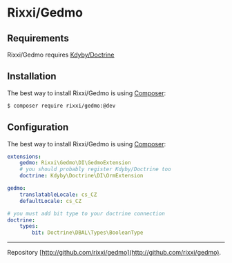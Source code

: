 Rixxi/Gedmo
===========================


Requirements
------------

Rixxi/Gedmo requires [Kdyby/Doctrine](https://github.com/kdyby/doctrine)


Installation
------------

The best way to install Rixxi/Gedmo is using  [Composer](http://getcomposer.org/):

```sh
$ composer require rixxi/gedmo:@dev
```


Configuration
------------

The best way to install Rixxi/Gedmo is using  [Composer](http://getcomposer.org/):

```yml
extensions:
	gedmo: Rixxi\Gedmo\DI\GedmoExtension
	# you should probably register Kdyby/Doctrine too
	doctrine: Kdyby\Doctrine\DI\OrmExtension

gedmo:
	translatableLocale: cs_CZ
	defaultLocale: cs_CZ

# you must add bit type to your doctrine connection
doctrine:
	types:
		bit: Doctrine\DBAL\Types\BooleanType
```


-----

Repository [http://github.com/rixxi/gedmo](http://github.com/rixxi/gedmo).
